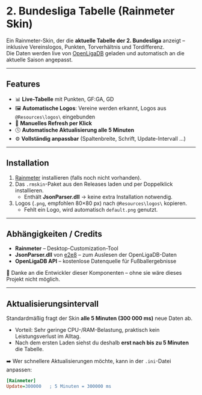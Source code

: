 # 2. Bundesliga Tabelle (Rainmeter Skin)

Ein Rainmeter-Skin, der die **aktuelle Tabelle der 2. Bundesliga** anzeigt – inklusive Vereinslogos, Punkten, Torverhältnis und Tordifferenz.  
Die Daten werden live von [OpenLigaDB](https://www.openligadb.de) geladen und automatisch an die aktuelle Saison angepasst.  

---

## Features
- 📊 **Live-Tabelle** mit Punkten, GF:GA, GD  
- 🖼️ **Automatische Logos**: Vereine werden erkannt, Logos aus `@Resources\logos\` eingebunden  
- 🔄 **Manuelles Refresh per Klick**  
- 🕔 **Automatische Aktualisierung alle 5 Minuten**  
- ⚙️ **Vollständig anpassbar** (Spaltenbreite, Schrift, Update-Intervall …)  

---

## Installation
1. [Rainmeter](https://www.rainmeter.net/) installieren (falls noch nicht vorhanden).  
2. Das `.rmskin`-Paket aus den Releases laden und per Doppelklick installieren.  
   - Enthält **JsonParser.dll** → keine extra Installation notwendig.  
3. Logos (`.png`, empfohlen 80×80 px) nach `@Resources\logos\` kopieren.  
   - Fehlt ein Logo, wird automatisch `default.png` genutzt.  

---

## Abhängigkeiten / Credits
- **Rainmeter** – Desktop-Customization-Tool  
- **JsonParser.dll** von [e2e8](https://github.com/e2e8/rainmeter-jsonparser) – zum Auslesen der OpenLigaDB-Daten  
- **OpenLigaDB API** – kostenlose Datenquelle für Fußballergebnisse  

🙏 Danke an die Entwickler dieser Komponenten – ohne sie wäre dieses Projekt nicht möglich.  

---

## Aktualisierungsintervall
Standardmäßig fragt der Skin **alle 5 Minuten (300 000 ms)** neue Daten ab.  

- Vorteil: Sehr geringe CPU-/RAM-Belastung, praktisch kein Leistungsverlust im Alltag.  
- Nach dem ersten Laden siehst du deshalb **erst nach bis zu 5 Minuten** die Tabelle.  

➡️ Wer schnellere Aktualisierungen möchte, kann in der `.ini`-Datei anpassen:  

```ini
[Rainmeter]
Update=300000   ; 5 Minuten = 300000 ms
